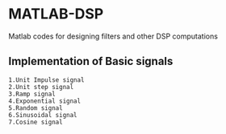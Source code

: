 # MATLAB-DSP
Matlab codes for designing filters and other DSP computations
## Implementation of Basic signals 
    1.Unit Impulse signal
    2.Unit step signal
    3.Ramp signal
    4.Exponential signal
    5.Random signal
    6.Sinusoidal signal
    7.Cosine signal
